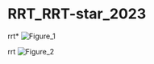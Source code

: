 ﻿# RRT_RRT-star_2023

 rrt*
![Figure_1](https://github.com/YongJunYou/RRT_RRT-star_2023/assets/55341412/8003fc0d-ac51-425d-855b-c3a7ba73fa6e)

rrt
![Figure_2](https://github.com/YongJunYou/RRT_RRT-star_2023/assets/55341412/81e2dbde-1ec2-4704-929c-f49189ae7d29)
